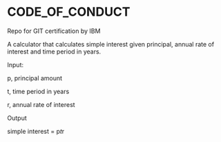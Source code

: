 # CODE_OF_CONDUCT
Repo for GIT certification by IBM

A calculator that calculates simple interest given principal, annual rate of interest and time period in years.


Input:

   p, principal amount
   
   t, time period in years
   
   r, annual rate of interest


Output

   simple interest = p*t*r

